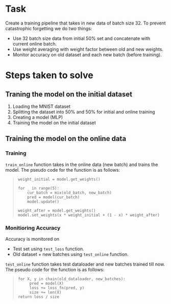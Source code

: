 # Task
Create a training pipeline that takes in new data of batch size 32. To prevent catastrophic forgetting we do two things:
- Use 32 batch size data from initial 50% set and concatenate with current online batch.
- Use weight averaging with  weight factor between old and new weights.
- Monitor accuracy on old dataset and each new batch (before training).


# Steps taken to solve
## Traning the model on the initial dataset
1. Loading the MNIST dataset
2. Splitting the dataset into 50% and 50% for initial and online training
3. Creating a model (MLP)
4. Training the model on the initial dataset


## Training the model on the online data
### Training
```train_online``` function takes in the online data (new batch) and trains the model. The pseudo code for the function is as follows:
> ```
> weight_initial = model.get_weights()
>
> for _ in range(5):
>     cur_batch = mix(old_batch, new_batch)
>     pred = model(cur_batch)
>     model.update()
>
> weight_after = model.get_weights()
> model.set_weights(x * weight_initial + (1 - x) * weight_after) 
> ```


### Monitioring Accuracy
Accuracy is monitored on
- Test set using ```test_loss``` function.
- Old dataset + new batches using ```test_online``` function.

```test_online``` function takes test dataloader and new batches trained till now. The pseudo code for the function is as follows:
> ```
> for X, y in chain(old_dataloader, new_batches):
>      pred = model(X)
>      loss += loss_fn(pred, y)
>      size += len(X)
> return loss / size
>```